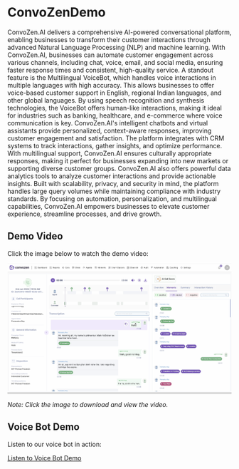 # ConvoZenDemo

ConvoZen.AI delivers a comprehensive AI-powered conversational platform, enabling businesses to transform their customer interactions through advanced Natural Language Processing (NLP) and machine learning. With ConvoZen.AI, businesses can automate customer engagement across various channels, including chat, voice, email, and social media, ensuring faster response times and consistent, high-quality service. A standout feature is the Multilingual VoiceBot, which handles voice interactions in multiple languages with high accuracy. This allows businesses to offer voice-based customer support in English, regional Indian languages, and other global languages. By using speech recognition and synthesis technologies, the VoiceBot offers human-like interactions, making it ideal for industries such as banking, healthcare, and e-commerce where voice communication is key. ConvoZen.AI's intelligent chatbots and virtual assistants provide personalized, context-aware responses, improving customer engagement and satisfaction. The platform integrates with CRM systems to track interactions, gather insights, and optimize performance. With multilingual support, ConvoZen.AI ensures culturally appropriate responses, making it perfect for businesses expanding into new markets or supporting diverse customer groups. ConvoZen.AI also offers powerful data analytics tools to analyze customer interactions and provide actionable insights. Built with scalability, privacy, and security in mind, the platform handles large query volumes while maintaining compliance with industry standards. By focusing on automation, personalization, and multilingual capabilities, ConvoZen.AI empowers businesses to elevate customer experience, streamline processes, and drive growth.
## Demo Video

Click the image below to watch the demo video:

[![Demo Video](./demo.png)](./ConvoZen.AI_Demo_Instance_.mov)

*Note: Click the image to download and view the video.*

## Voice Bot Demo

Listen to our voice bot in action:

[Listen to Voice Bot Demo](./ConvoZen.AI_voice_bot_demo.mp3)


